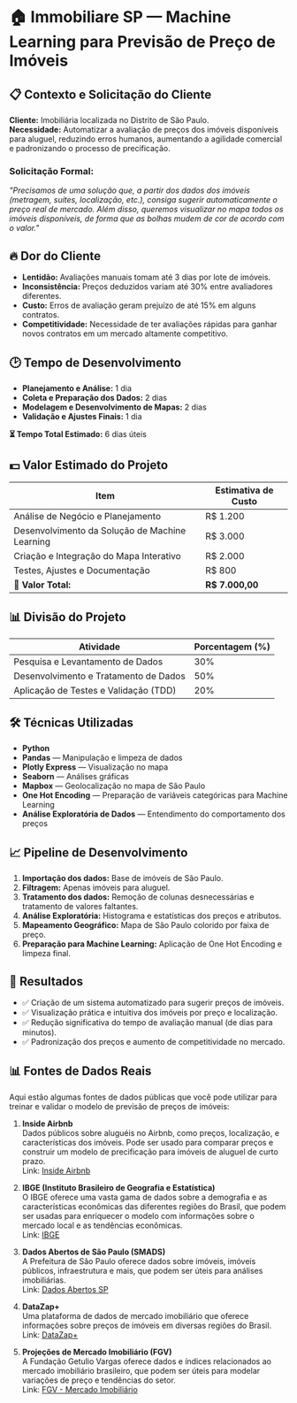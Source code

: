 # 🏠 Immobiliare SP — Machine Learning para Previsão de Preço de Imóveis

## 📋 Contexto e Solicitação do Cliente

**Cliente:** Imobiliária localizada no Distrito de São Paulo.  
**Necessidade:** Automatizar a avaliação de preços dos imóveis disponíveis para aluguel, reduzindo erros humanos, aumentando a agilidade comercial e padronizando o processo de precificação.

### Solicitação Formal:
_"Precisamos de uma solução que, a partir dos dados dos imóveis (metragem, suítes, localização, etc.), consiga sugerir automaticamente o preço real de mercado. Além disso, queremos visualizar no mapa todos os imóveis disponíveis, de forma que as bolhas mudem de cor de acordo com o valor."_

## 🔥 Dor do Cliente

- **Lentidão:** Avaliações manuais tomam até 3 dias por lote de imóveis.
- **Inconsistência:** Preços deduzidos variam até 30% entre avaliadores diferentes.
- **Custo:** Erros de avaliação geram prejuízo de até 15% em alguns contratos.
- **Competitividade:** Necessidade de ter avaliações rápidas para ganhar novos contratos em um mercado altamente competitivo.

## 🕑 Tempo de Desenvolvimento

- **Planejamento e Análise:** 1 dia
- **Coleta e Preparação dos Dados:** 2 dias
- **Modelagem e Desenvolvimento de Mapas:** 2 dias
- **Validação e Ajustes Finais:** 1 dia

**⏳ Tempo Total Estimado:** 6 dias úteis

## 💵 Valor Estimado do Projeto

| Item | Estimativa de Custo |
| --- | --- |
| Análise de Negócio e Planejamento | R$ 1.200 |
| Desenvolvimento da Solução de Machine Learning | R$ 3.000 |
| Criação e Integração do Mapa Interativo | R$ 2.000 |
| Testes, Ajustes e Documentação | R$ 800 |
| **🔹 Valor Total:** | **R$ 7.000,00** |

## 📊 Divisão do Projeto

| Atividade | Porcentagem (%) |
| --- | --- |
| Pesquisa e Levantamento de Dados | 30% |
| Desenvolvimento e Tratamento de Dados | 50% |
| Aplicação de Testes e Validação (TDD) | 20% |

## 🛠️ Técnicas Utilizadas

- **Python**
- **Pandas** — Manipulação e limpeza de dados
- **Plotly Express** — Visualização no mapa
- **Seaborn** — Análises gráficas
- **Mapbox** — Geolocalização no mapa de São Paulo
- **One Hot Encoding** — Preparação de variáveis categóricas para Machine Learning
- **Análise Exploratória de Dados** — Entendimento do comportamento dos preços

## 📈 Pipeline de Desenvolvimento

1. **Importação dos dados:** Base de imóveis de São Paulo.
2. **Filtragem:** Apenas imóveis para aluguel.
3. **Tratamento dos dados:** Remoção de colunas desnecessárias e tratamento de valores faltantes.
4. **Análise Exploratória:** Histograma e estatísticas dos preços e atributos.
5. **Mapeamento Geográfico:** Mapa de São Paulo colorido por faixa de preço.
6. **Preparação para Machine Learning:** Aplicação de One Hot Encoding e limpeza final.

## 🚀 Resultados

- ✅ Criação de um sistema automatizado para sugerir preços de imóveis.
- ✅ Visualização prática e intuitiva dos imóveis por preço e localização.
- ✅ Redução significativa do tempo de avaliação manual (de dias para minutos).
- ✅ Padronização dos preços e aumento de competitividade no mercado.

## 📊 Fontes de Dados Reais

Aqui estão algumas fontes de dados públicas que você pode utilizar para treinar e validar o modelo de previsão de preços de imóveis:

1. **Inside Airbnb**  
   Dados públicos sobre aluguéis no Airbnb, como preços, localização, e características dos imóveis. Pode ser usado para comparar preços e construir um modelo de precificação para imóveis de aluguel de curto prazo.  
   Link: [Inside Airbnb](http://insideairbnb.com/)

2. **IBGE (Instituto Brasileiro de Geografia e Estatística)**  
   O IBGE oferece uma vasta gama de dados sobre a demografia e as características econômicas das diferentes regiões do Brasil, que podem ser usadas para enriquecer o modelo com informações sobre o mercado local e as tendências econômicas.  
   Link: [IBGE](https://www.ibge.gov.br/)

3. **Dados Abertos de São Paulo (SMADS)**  
   A Prefeitura de São Paulo oferece dados sobre imóveis, imóveis públicos, infraestrutura e mais, que podem ser úteis para análises imobiliárias.  
   Link: [Dados Abertos SP](https://www.dados.prefeitura.sp.gov.br/)

4. **DataZap+**  
   Uma plataforma de dados de mercado imobiliário que oferece informações sobre preços de imóveis em diversas regiões do Brasil.  
   Link: [DataZap+](https://www.datazap.com.br/)

5. **Projeções de Mercado Imobiliário (FGV)**  
   A Fundação Getulio Vargas oferece dados e índices relacionados ao mercado imobiliário brasileiro, que podem ser úteis para modelar variações de preço e tendências do setor.  
   Link: [FGV - Mercado Imobiliário](https://www.fgv.br/)
